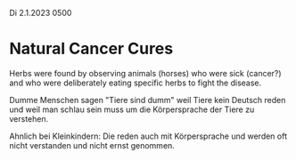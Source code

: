 Di 2.1.2023 0500

# Natural Cancer Cures

Herbs were found
by observing animals (horses)
who were sick (cancer?)
and who were deliberately
eating specific herbs
to fight the disease.

Dumme Menschen sagen
"Tiere sind dumm"
weil Tiere kein Deutsch reden
und weil man schlau sein muss
um die Körpersprache der Tiere
zu verstehen.

Ahnlich bei Kleinkindern:
Die reden auch mit Körpersprache
und werden oft nicht verstanden
und nicht ernst genommen.

